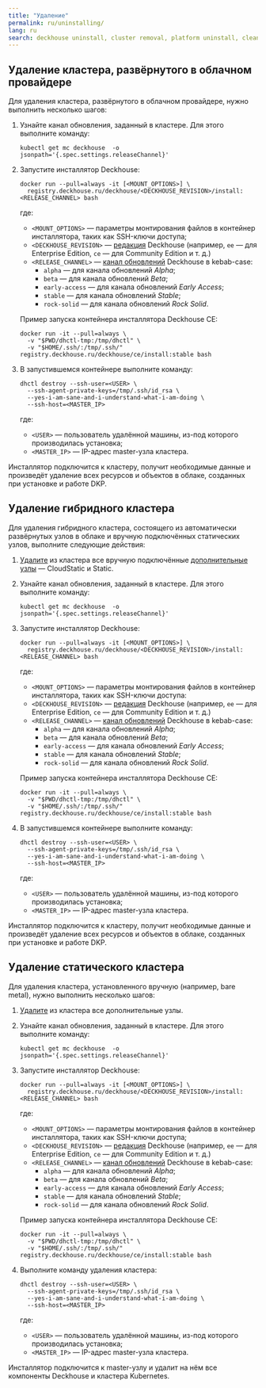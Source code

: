 ```yaml
---
title: "Удаление"
permalink: ru/uninstalling/
lang: ru
search: deckhouse uninstall, cluster removal, platform uninstall, cleanup, cluster deletion, удаление Deckhouse, удаление кластера, удаление платформы, очистка, удаление кластера
---
```


## Удаление кластера, развёрнутого в облачном провайдере

Для удаления кластера, развёрнутого в облачном провайдере, нужно выполнить несколько шагов:

1. Узнайте канал обновления, заданный в кластере. Для этого выполните команду:

   ```shell
   kubectl get mc deckhouse  -o jsonpath='{.spec.settings.releaseChannel}'
   ```

2. Запустите инсталлятор Deckhouse:

   ```shell
   docker run --pull=always -it [<MOUNT_OPTIONS>] \
     registry.deckhouse.ru/deckhouse/<DECKHOUSE_REVISION>/install:<RELEASE_CHANNEL> bash
   ```

   где:
   - `<MOUNT_OPTIONS>` — параметры монтирования файлов в контейнер инсталлятора, таких как SSH-ключи доступа;
   - `<DECKHOUSE_REVISION>` — [редакция](../revision-comparison.html) Deckhouse (например, `ee` — для Enterprise Edition, `ce` — для Community Edition и т. д.)
   - `<RELEASE_CHANNEL>` — [канал обновлений](/modules/deckhouse/configuration.html#parameters-releasechannel) Deckhouse в kebab-case:
     - `alpha` — для канала обновлений *Alpha*;
     - `beta` — для канала обновлений *Beta*;
     - `early-access` — для канала обновлений *Early Access*;
     - `stable` — для канала обновлений *Stable*;
     - `rock-solid` — для канала обновлений *Rock Solid*.

   Пример запуска контейнера инсталлятора Deckhouse CE:

   ```shell
   docker run -it --pull=always \
     -v "$PWD/dhctl-tmp:/tmp/dhctl" \
     -v "$HOME/.ssh/:/tmp/.ssh/" registry.deckhouse.ru/deckhouse/ce/install:stable bash
   ```

3. В запустившемся контейнере выполните команду:

   ```shell
   dhctl destroy --ssh-user=<USER> \
     --ssh-agent-private-keys=/tmp/.ssh/id_rsa \
     --yes-i-am-sane-and-i-understand-what-i-am-doing \
     --ssh-host=<MASTER_IP>
   ```

   где:
   - `<USER>` — пользователь удалённой машины, из-под которого производилась установка;
   - `<MASTER_IP>` — IP-адрес master-узла кластера.

Инсталлятор подключится к кластеру, получит необходимые данные и произведёт удаление всех ресурсов и объектов в облаке, созданных при установке и работе DKP.

## Удаление гибридного кластера

Для удаления гибридного кластера, состоящего из автоматически развёрнутых узлов в облаке и вручную подключённых статических узлов, выполните следующие действия:

1. [Удалите](/modules/node-manager/faq.html#как-очистить-узел-для-последующего-ввода-в-кластер) из кластера все вручную подключённые [дополнительные узлы](/modules/node-manager/cr.html#nodegroup-v1-spec-nodetype) — CloudStatic и Static.

2. Узнайте канал обновления, заданный в кластере. Для этого выполните команду:

   ```shell
   kubectl get mc deckhouse  -o jsonpath='{.spec.settings.releaseChannel}'
   ```

3. Запустите инсталлятор Deckhouse:

   ```shell
   docker run --pull=always -it [<MOUNT_OPTIONS>] \
     registry.deckhouse.ru/deckhouse/<DECKHOUSE_REVISION>/install:<RELEASE_CHANNEL> bash
   ```

   где:
   - `<MOUNT_OPTIONS>` — параметры монтирования файлов в контейнер инсталлятора, таких как SSH-ключи доступа:
   - `<DECKHOUSE_REVISION>` — [редакция](../revision-comparison.html) Deckhouse (например, `ee` — для Enterprise Edition, `ce` — для Community Edition и т. д.)
   - `<RELEASE_CHANNEL>` — [канал обновлений](/modules/deckhouse/configuration.html#parameters-releasechannel) Deckhouse в kebab-case:
     - `alpha` — для канала обновлений *Alpha*;
     - `beta` — для канала обновлений *Beta*;
     - `early-access` — для канала обновлений *Early Access*;
     - `stable` — для канала обновлений *Stable*;
     - `rock-solid` — для канала обновлений *Rock Solid*.

   Пример запуска контейнера инсталлятора Deckhouse CE:

   ```shell
   docker run -it --pull=always \
     -v "$PWD/dhctl-tmp:/tmp/dhctl" \
     -v "$HOME/.ssh/:/tmp/.ssh/" registry.deckhouse.ru/deckhouse/ce/install:stable bash
   ```

4. В запустившемся контейнере выполните команду:

   ```shell
   dhctl destroy --ssh-user=<USER> \
     --ssh-agent-private-keys=/tmp/.ssh/id_rsa \
     --yes-i-am-sane-and-i-understand-what-i-am-doing \
     --ssh-host=<MASTER_IP>
   ```

   где:
   - `<USER>` — пользователь удалённой машины, из-под которого производилась установка;
   - `<MASTER_IP>` — IP-адрес master-узла кластера.

Инсталлятор подключится к кластеру, получит необходимые данные и произведёт удаление всех ресурсов и объектов в облаке, созданных при установке и работе DKP.

## Удаление статического кластера

Для удаления кластера, установленного вручную (например, bare metal), нужно выполнить несколько шагов:

1. [Удалите](/modules/node-manager/faq.html#как-очистить-узел-для-последующего-ввода-в-кластер) из кластера все дополнительные узлы.

2. Узнайте канал обновления, заданный в кластере. Для этого выполните команду:

   ```shell
   kubectl get mc deckhouse  -o jsonpath='{.spec.settings.releaseChannel}'
   ```

3. Запустите инсталлятор Deckhouse:

   ```shell
   docker run --pull=always -it [<MOUNT_OPTIONS>] \
     registry.deckhouse.ru/deckhouse/<DECKHOUSE_REVISION>/install:<RELEASE_CHANNEL> bash
   ```

   где:
   - `<MOUNT_OPTIONS>` — параметры монтирования файлов в контейнер инсталлятора, таких как SSH-ключи доступа;
   - `<DECKHOUSE_REVISION>` — [редакция](../revision-comparison.html) Deckhouse (например, `ee` — для Enterprise Edition, `ce` — для Community Edition и т. д.)
   - `<RELEASE_CHANNEL>` — [канал обновлений](/modules/deckhouse/configuration.html#parameters-releasechannel) Deckhouse в kebab-case:
     - `alpha` — для канала обновлений *Alpha*;
     - `beta` — для канала обновлений *Beta*;
     - `early-access` — для канала обновлений *Early Access*;
     - `stable` — для канала обновлений *Stable*;
     - `rock-solid` — для канала обновлений *Rock Solid*.

   Пример запуска контейнера инсталлятора Deckhouse CE:

   ```shell
   docker run -it --pull=always \
     -v "$PWD/dhctl-tmp:/tmp/dhctl" \
     -v "$HOME/.ssh/:/tmp/.ssh/" registry.deckhouse.ru/deckhouse/ce/install:stable bash
   ```

4. Выполните команду удаления кластера:

   ```shell
   dhctl destroy --ssh-user=<USER> \
     --ssh-agent-private-keys=/tmp/.ssh/id_rsa \
     --yes-i-am-sane-and-i-understand-what-i-am-doing \
     --ssh-host=<MASTER_IP>
   ```

   где:
   - `<USER>` — пользователь удалённой машины, из-под которого производилась установка;
   - `<MASTER_IP>` — IP-адрес master-узла кластера.

Инсталлятор подключится к master-узлу и удалит на нём все компоненты Deckhouse и кластера Kubernetes.
